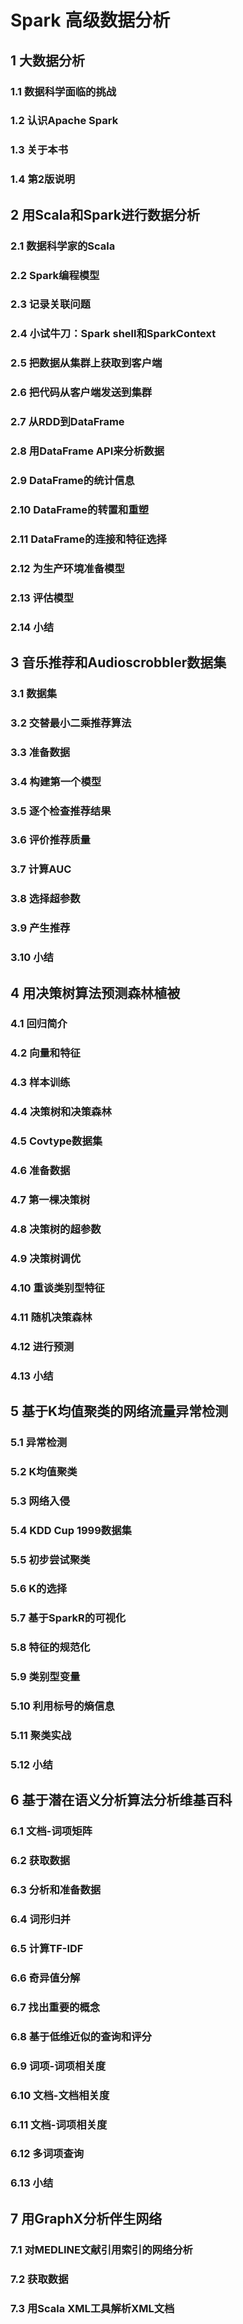 # Spark 高级数据分析

## 1 大数据分析

### 1.1 数据科学面临的挑战

### 1.2 认识Apache Spark

### 1.3 关于本书

### 1.4 第2版说明

## 2 用Scala和Spark进行数据分析

### 2.1 数据科学家的Scala

### 2.2 Spark编程模型

### 2.3 记录关联问题

### 2.4 小试牛刀：Spark shell和SparkContext

### 2.5 把数据从集群上获取到客户端

### 2.6 把代码从客户端发送到集群

### 2.7 从RDD到DataFrame

### 2.8 用DataFrame API来分析数据

### 2.9 DataFrame的统计信息

### 2.10 DataFrame的转置和重塑

### 2.11 DataFrame的连接和特征选择

### 2.12 为生产环境准备模型

### 2.13 评估模型

### 2.14 小结

## 3 音乐推荐和Audioscrobbler数据集

### 3.1 数据集

### 3.2 交替最小二乘推荐算法

### 3.3 准备数据

### 3.4 构建第一个模型

### 3.5 逐个检查推荐结果

### 3.6 评价推荐质量

### 3.7 计算AUC

### 3.8 选择超参数

### 3.9 产生推荐

### 3.10 小结

## 4 用决策树算法预测森林植被

### 4.1 回归简介

### 4.2 向量和特征

### 4.3 样本训练

### 4.4 决策树和决策森林

### 4.5 Covtype数据集

### 4.6 准备数据

### 4.7 第一棵决策树

### 4.8 决策树的超参数

### 4.9 决策树调优

### 4.10 重谈类别型特征

### 4.11 随机决策森林

### 4.12 进行预测

### 4.13 小结

## 5 基于K均值聚类的网络流量异常检测

### 5.1 异常检测

### 5.2 K均值聚类

### 5.3 网络入侵

### 5.4 KDD Cup 1999数据集

### 5.5 初步尝试聚类

### 5.6 K的选择

### 5.7 基于SparkR的可视化

### 5.8 特征的规范化

### 5.9 类别型变量

### 5.10 利用标号的熵信息

### 5.11 聚类实战

### 5.12 小结

## 6 基于潜在语义分析算法分析维基百科

### 6.1 文档-词项矩阵

### 6.2 获取数据

### 6.3 分析和准备数据

### 6.4 词形归并

### 6.5 计算TF-IDF

### 6.6 奇异值分解

### 6.7 找出重要的概念

### 6.8 基于低维近似的查询和评分

### 6.9 词项-词项相关度

### 6.10 文档-文档相关度

### 6.11 文档-词项相关度

### 6.12 多词项查询

### 6.13 小结

## 7 用GraphX分析伴生网络

### 7.1 对MEDLINE文献引用索引的网络分析

### 7.2 获取数据

### 7.3 用Scala XML工具解析XML文档
